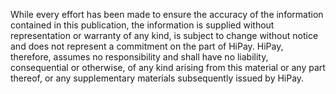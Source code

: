 While every effort has been made to ensure the accuracy of the information contained in this publication, the information is supplied without representation or warranty of any kind,  is subject to change without notice and does not represent a commitment on the part of HiPay. HiPay, therefore, assumes no responsibility and shall have no liability, consequential or otherwise, of any kind arising from this material or any part thereof, or any supplementary materials subsequently issued by HiPay.